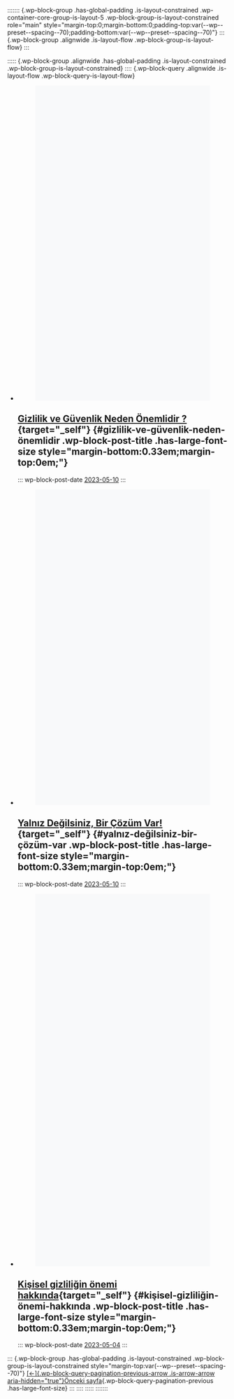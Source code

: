::::::: {.wp-block-group .has-global-padding .is-layout-constrained .wp-container-core-group-is-layout-5 .wp-block-group-is-layout-constrained role="main" style="margin-top:0;margin-bottom:0;padding-top:var(--wp--preset--spacing--70);padding-bottom:var(--wp--preset--spacing--70)"}
::: {.wp-block-group .alignwide .is-layout-flow .wp-block-group-is-layout-flow}
:::

::::: {.wp-block-group .alignwide .has-global-padding .is-layout-constrained .wp-block-group-is-layout-constrained}
:::: {.wp-block-query .alignwide .is-layout-flow .wp-block-query-is-layout-flow}
-   <figure class="wp-block-post-featured-image" style="margin-bottom:1em;">
    <a href="https://gizlikalsin.com/gizlilik-ve-guvenlik-neden-onemlidir/"
    target="_self"><img
    src="data:image/svg+xml;base64,PHN2ZyB4bWxucz0iaHR0cDovL3d3dy53My5vcmcvMjAwMC9zdmciIHdpZHRoPSIxMjk2IiBoZWlnaHQ9IjcyMCIgdmlld0JveD0iMCAwIDEyOTYgNzIwIj48cmVjdCB3aWR0aD0iMTAwJSIgaGVpZ2h0PSIxMDAlIiBzdHlsZT0iZmlsbDojY2ZkNGRiO2ZpbGwtb3BhY2l0eTogMC4xOyIvPjwvc3ZnPg=="
    class="attachment-post-thumbnail size-post-thumbnail wp-post-image"
    style="object-fit:cover;" data-lazyloaded="1"
    data-src="https://gizlikalsin.com/wp-content/uploads/2023/04/3-1-e1693681508616.png"
    decoding="async" data-fetchpriority="high" width="1296" height="720"
    alt="Gizlilik ve Güvenlik Neden Önemlidir ?" /></a>
    </figure>

    ## [Gizlilik ve Güvenlik Neden Önemlidir ?](https://gizlikalsin.com/gizlilik-ve-guvenlik-neden-onemlidir/){target="_self"} {#gizlilik-ve-güvenlik-neden-önemlidir .wp-block-post-title .has-large-font-size style="margin-bottom:0.33em;margin-top:0em;"}

    ::: wp-block-post-date
    [2023-05-10](https://gizlikalsin.com/gizlilik-ve-guvenlik-neden-onemlidir/)
    :::

-   <figure class="wp-block-post-featured-image" style="margin-bottom:1em;">
    <a href="https://gizlikalsin.com/yalniz-degilsiniz-bir-cozum-var/"
    target="_self"><img
    src="data:image/svg+xml;base64,PHN2ZyB4bWxucz0iaHR0cDovL3d3dy53My5vcmcvMjAwMC9zdmciIHdpZHRoPSIxMjgwIiBoZWlnaHQ9IjcyMSIgdmlld0JveD0iMCAwIDEyODAgNzIxIj48cmVjdCB3aWR0aD0iMTAwJSIgaGVpZ2h0PSIxMDAlIiBzdHlsZT0iZmlsbDojY2ZkNGRiO2ZpbGwtb3BhY2l0eTogMC4xOyIvPjwvc3ZnPg=="
    class="attachment-post-thumbnail size-post-thumbnail wp-post-image"
    style="object-fit:cover;" data-lazyloaded="1"
    data-sizes="(max-width: 1280px) 100vw, 1280px"
    data-src="https://gizlikalsin.com/wp-content/uploads/2023/05/new-e1693681667906.jpg"
    data-srcset="https://gizlikalsin.com/wp-content/uploads/2023/05/new-e1693681667906.jpg 1280w, https://gizlikalsin.com/wp-content/uploads/2023/05/new-e1693681667906-300x169.jpg 300w, https://gizlikalsin.com/wp-content/uploads/2023/05/new-e1693681667906-1024x577.jpg 1024w, https://gizlikalsin.com/wp-content/uploads/2023/05/new-e1693681667906-768x433.jpg 768w"
    decoding="async" width="1280" height="721"
    alt="Yalnız Değilsiniz, Bir Çözüm Var!" /></a>
    </figure>

    ## [Yalnız Değilsiniz, Bir Çözüm Var!](https://gizlikalsin.com/yalniz-degilsiniz-bir-cozum-var/){target="_self"} {#yalnız-değilsiniz-bir-çözüm-var .wp-block-post-title .has-large-font-size style="margin-bottom:0.33em;margin-top:0em;"}

    ::: wp-block-post-date
    [2023-05-10](https://gizlikalsin.com/yalniz-degilsiniz-bir-cozum-var/)
    :::

-   <figure class="wp-block-post-featured-image" style="margin-bottom:1em;">
    <a href="https://gizlikalsin.com/kisisel-gizliligin-onemi-hakkinda/"
    target="_self"><img
    src="data:image/svg+xml;base64,PHN2ZyB4bWxucz0iaHR0cDovL3d3dy53My5vcmcvMjAwMC9zdmciIHdpZHRoPSIxMjgwIiBoZWlnaHQ9Ijg1MSIgdmlld0JveD0iMCAwIDEyODAgODUxIj48cmVjdCB3aWR0aD0iMTAwJSIgaGVpZ2h0PSIxMDAlIiBzdHlsZT0iZmlsbDojY2ZkNGRiO2ZpbGwtb3BhY2l0eTogMC4xOyIvPjwvc3ZnPg=="
    class="attachment-post-thumbnail size-post-thumbnail wp-post-image"
    style="object-fit:cover;" data-lazyloaded="1"
    data-sizes="(max-width: 1280px) 100vw, 1280px"
    data-src="https://gizlikalsin.com/wp-content/uploads/2023/03/pexels-fernando-arcos-211151.jpg"
    data-srcset="https://gizlikalsin.com/wp-content/uploads/2023/03/pexels-fernando-arcos-211151.jpg 1280w, https://gizlikalsin.com/wp-content/uploads/2023/03/pexels-fernando-arcos-211151-300x199.jpg 300w, https://gizlikalsin.com/wp-content/uploads/2023/03/pexels-fernando-arcos-211151-1024x681.jpg 1024w, https://gizlikalsin.com/wp-content/uploads/2023/03/pexels-fernando-arcos-211151-768x511.jpg 768w"
    decoding="async" width="1280" height="851"
    alt="Kişisel gizliliğin önemi hakkında" /></a>
    </figure>

    ## [Kişisel gizliliğin önemi hakkında](https://gizlikalsin.com/kisisel-gizliligin-onemi-hakkinda/){target="_self"} {#kişisel-gizliliğin-önemi-hakkında .wp-block-post-title .has-large-font-size style="margin-bottom:0.33em;margin-top:0em;"}

    ::: wp-block-post-date
    [2023-05-04](https://gizlikalsin.com/kisisel-gizliligin-onemi-hakkinda/)
    :::

::: {.wp-block-group .has-global-padding .is-layout-constrained .wp-block-group-is-layout-constrained style="margin-top:var(--wp--preset--spacing--70)"}
[[←]{.wp-block-query-pagination-previous-arrow .is-arrow-arrow
aria-hidden="true"}Önceki
sayfa](https://gizlikalsin.com/blog/){.wp-block-query-pagination-previous
.has-large-font-size}
:::
::::
:::::
:::::::
